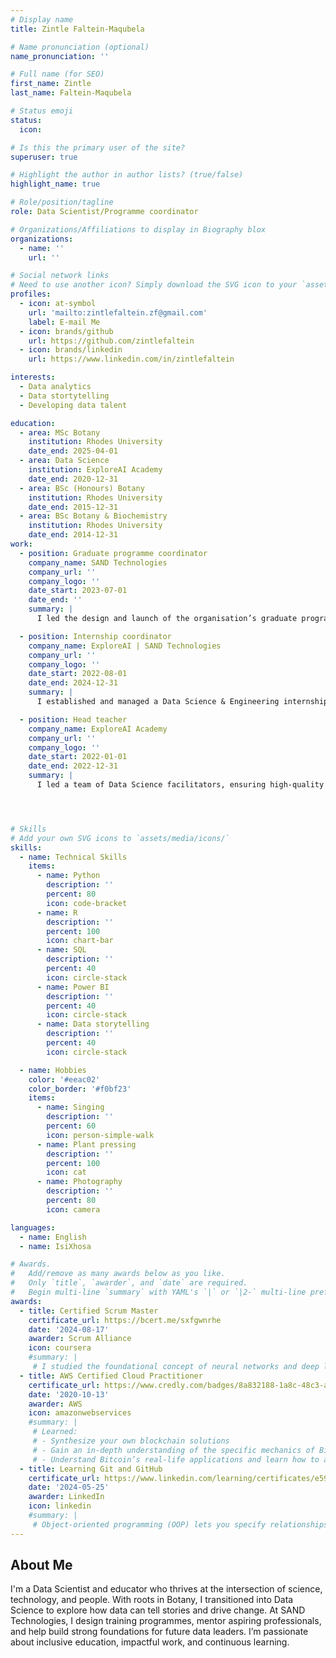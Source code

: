 ```yaml
---
# Display name
title: Zintle Faltein-Maqubela

# Name pronunciation (optional)
name_pronunciation: ''

# Full name (for SEO)
first_name: Zintle
last_name: Faltein-Maqubela

# Status emoji
status:
  icon: 

# Is this the primary user of the site?
superuser: true

# Highlight the author in author lists? (true/false)
highlight_name: true

# Role/position/tagline
role: Data Scientist/Programme coordinator

# Organizations/Affiliations to display in Biography blox
organizations:
  - name: ''
    url: ''

# Social network links
# Need to use another icon? Simply download the SVG icon to your `assets/media/icons/` folder.
profiles:
  - icon: at-symbol
    url: 'mailto:zintlefaltein.zf@gmail.com'
    label: E-mail Me
  - icon: brands/github
    url: https://github.com/zintlefaltein
  - icon: brands/linkedin
    url: https://www.linkedin.com/in/zintlefaltein

interests:
  - Data analytics
  - Data stortytelling
  - Developing data talent

education:
  - area: MSc Botany
    institution: Rhodes University
    date_end: 2025-04-01
  - area: Data Science
    institution: ExploreAI Academy
    date_end: 2020-12-31
  - area: BSc (Honours) Botany
    institution: Rhodes University
    date_end: 2015-12-31
  - area: BSc Botany & Biochemistry
    institution: Rhodes University
    date_end: 2014-12-31
work:
  - position: Graduate programme coordinator
    company_name: SAND Technologies
    company_url: ''
    company_logo: ''
    date_start: 2023-07-01
    date_end: ''
    summary: |
      I led the design and launch of the organisation’s graduate programme, creating a strategic pathway for attracting and developing junior talent. I establish and manage partnerships with universities nationwide, oversee graduate placements, and support managers to ensure alignment with business needs. The programme has achieved an 83% retention rate to date. I also produce regular, insight-driven reports for senior stakeholders to inform workforce planning and talent strategy.

  - position: Internship coordinator
    company_name: ExploreAI | SAND Technologies
    company_url: ''
    company_logo: ''
    date_start: 2022-08-01
    date_end: 2024-12-31
    summary: |
      I established and managed a Data Science & Engineering internship programme that supported over 500 graduates, securing business-aligned projects and engaging more than 100 mentors across the organisation. I applied Agile methodologies and used data-driven feedback to enhance the programme’s structure, improve project allocation, and strengthen mentorship outcomes. I developed performance tracking dashboards and organised targeted workshops and masterclasses to address skill gaps and accelerate intern development. Drawing on my experience as a Scrum Master, I embedded Agile principles into the programme to better prepare interns for collaborative, real-world work environments.

  - position: Head teacher
    company_name: ExploreAI Academy
    company_url: ''
    company_logo: ''
    date_start: 2022-01-01
    date_end: 2022-12-31
    summary: |
      I led a team of Data Science facilitators, ensuring high-quality learning delivery for 150 students across four African countries while streamlining operational processes. I designed and implemented data-driven dashboards using R scripting to monitor student progress, enhance retention, and enable early intervention through timely insights.




# Skills
# Add your own SVG icons to `assets/media/icons/`
skills:
  - name: Technical Skills
    items:
      - name: Python
        description: ''
        percent: 80
        icon: code-bracket
      - name: R
        description: ''
        percent: 100
        icon: chart-bar
      - name: SQL
        description: ''
        percent: 40
        icon: circle-stack
      - name: Power BI  
        description: ''
        percent: 40
        icon: circle-stack
      - name: Data storytelling  
        description: ''
        percent: 40
        icon: circle-stack

  - name: Hobbies
    color: '#eeac02'
    color_border: '#f0bf23'
    items:
      - name: Singing
        description: ''
        percent: 60
        icon: person-simple-walk
      - name: Plant pressing
        description: ''
        percent: 100
        icon: cat
      - name: Photography
        description: ''
        percent: 80
        icon: camera

languages:
  - name: English
  - name: IsiXhosa

# Awards.
#   Add/remove as many awards below as you like.
#   Only `title`, `awarder`, and `date` are required.
#   Begin multi-line `summary` with YAML's `|` or `|2-` multi-line prefix and indent 2 spaces below.
awards:
  - title: Certified Scrum Master
    certificate_url: https://bcert.me/sxfgwnrhe
    date: '2024-08-17'
    awarder: Scrum Alliance
    icon: coursera
    #summary: |
     # I studied the foundational concept of neural networks and deep learning. By the end, I was familiar with the significant technological trends driving the rise of deep learning; build, train, and apply fully connected deep neural networks; implement efficient (vectorized) neural networks; identify key parameters in a neural network’s architecture; and apply deep learning to your own applications.
  - title: AWS Certified Cloud Practitioner
    certificate_url: https://www.credly.com/badges/8a832188-1a8c-48c3-a714-16d8d3e86014?source=linked_in_profile
    date: '2020-10-13'
    awarder: AWS
    icon: amazonwebservices
    #summary: |
     # Learned:
     # - Synthesize your own blockchain solutions
     # - Gain an in-depth understanding of the specific mechanics of Bitcoin
     # - Understand Bitcoin’s real-life applications and learn how to attack and destroy Bitcoin, Ethereum, smart contracts and Dapps, and alternatives to Bitcoin’s Proof-of-Work consensus algorithm
  - title: Learning Git and GitHub
    certificate_url: https://www.linkedin.com/learning/certificates/e59b9bb84a5579d07074ee062885cd87a71a21bf1b9629883ef25225be0a8120?trk=share_certificate
    date: '2024-05-25'
    awarder: LinkedIn
    icon: linkedin
    #summary: |
     # Object-oriented programming (OOP) lets you specify relationships between functions and the objects that they can act on, helping you manage complexity in your code. This is an intermediate level course, providing an introduction to OOP, using the S3 and R6 systems. S3 is a great day-to-day R programming tool that simplifies some of the functions that you write. R6 is especially useful for industry-specific analyses, working with web APIs, and building GUIs.
---
```


## About Me

I'm a Data Scientist and educator who thrives at the intersection of science, technology, and people. With roots in Botany, I transitioned into Data Science to explore how data can tell stories and drive change. At SAND Technologies, I design training programmes, mentor aspiring professionals, and help build strong foundations for future data leaders. I’m passionate about inclusive education, impactful work, and continuous learning.

